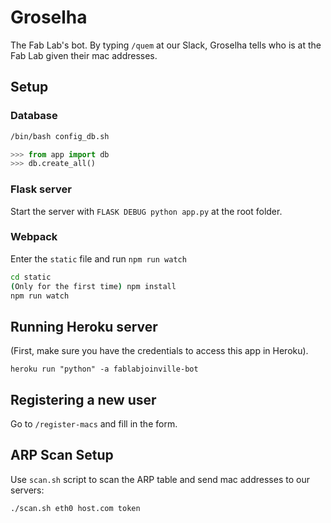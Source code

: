 # Groselha

The Fab Lab's bot. By typing `/quem` at our Slack, Groselha tells who is at the Fab Lab given their mac addresses.

## Setup

### Database

```sh
/bin/bash config_db.sh
```

```py
>>> from app import db
>>> db.create_all()
```

### Flask server

Start the server with `FLASK DEBUG python app.py` at the root folder.

### Webpack

Enter the `static` file and run `npm run watch`

```sh
cd static
(Only for the first time) npm install
npm run watch
```

## Running Heroku server

(First, make sure you have the credentials to access this app in Heroku).

`heroku run "python" -a fablabjoinville-bot`


## Registering a new user

Go to `/register-macs` and fill in the form.

## ARP Scan Setup

Use `scan.sh` script to scan the ARP table and send mac addresses to our servers:

```
./scan.sh eth0 host.com token
```
